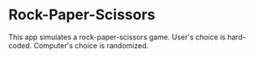 # Rock-Paper-Scissors
This app simulates a rock-paper-scissors game. User's choice is hard-coded. Computer's choice is randomized.
